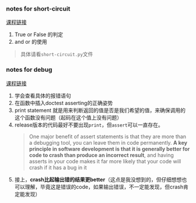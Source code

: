 ### notes for short-circuit
[课程链接](https://www-inst.eecs.berkeley.edu/~cs61a/fa20/lab/lab01/)

1. True or False 的判定
2. and or 的使用
> 具体请看`short-circuit.py`文件


### notes for debug
[课程链接](https://www-inst.eecs.berkeley.edu/~cs61a/fa20/articles/debugging.html)

1. 学会查看具体的报错语句
2. 在函数中插入doctest asserting的正确姿势
3. print statement 就是用来判断返回的值是否是我们希望的值，来确保调用的这个函数没有问题（起码在这个值上没有问题）
4. release版本的代码最好不要出现`print`，但`assert`可以一直存在。
   > One major benefit of assert statements is that they are more than a debugging tool, you can leave them in code permanently. **A key principle in software development is that it is generally better for code to crash than produce an incorrect result**, and having asserts in your code makes it far more likely that your code will crash if it has a bug in it
5. 接上，**crash比起输出错的结果更better**（这点是我没想到的，但仔细想想也可以理解，毕竟这是错误的code，如果输出错误，不一定能发现，但crash肯定能发现）